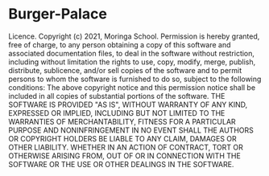 # Burger-Palace
Licence.
Copyright (c) 2021, Moringa School.
Permission is hereby granted, free of charge, to any person obtaining a copy of this software and associated documentation files, to deal in the software without restriction, including without limitation the rights to use, copy, modify, merge, publish, distribute, sublicence, and/or sell copies of the software and to permit persons to whom the software is furnished to do so, subject to the following conditions:
The above copyright notice and this permission notice shall be included in all copies of substantial portions of the software.
THE SOFTWARE IS PROVIDED "AS IS", WITHOUT WARRANTY OF ANY KIND, EXPRESSED OR IMPLIED, INCLUDING BUT NOT LIMITED TO THE WARRANTIES OF MERCHANTABILITY, FITNESS FOR A PARTICULAR PURPOSE AND NONINFRINGEMENT IN NO EVENT SHALL THE AUTHORS OR COPYRIGHT HOLDERS BE LIABLE TO ANY CLAIM, DAMAGES OR OTHER LIABILITY. WHETHER IN AN ACTION OF CONTRACT, TORT OR OTHERWISE ARISING FROM, OUT OF OR IN CONNECTION WITH THE SOFTWARE OR THE USE OR OTHER DEALINGS IN THE SOFTWARE.

